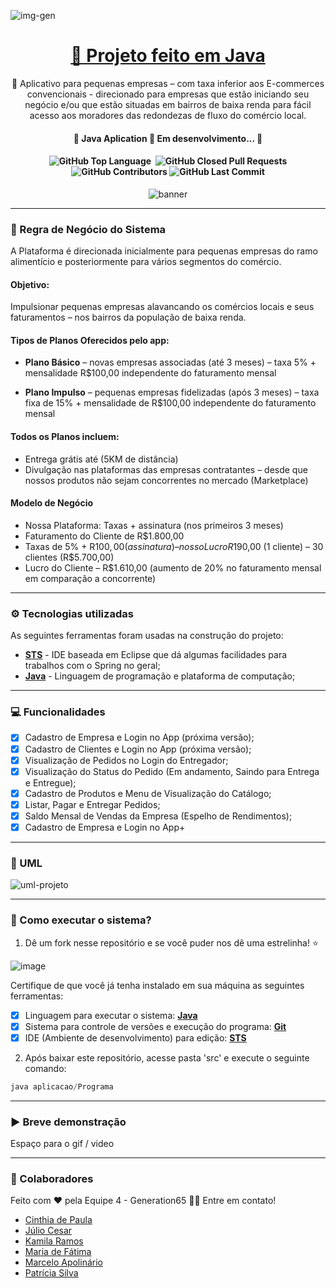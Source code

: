 
![img-gen](https://github.com/JayCesar/SuperEats65/assets/44206400/742be79b-dccf-462d-84ea-8dc0e618ba1f)

<h1 align="center">
    <a href="[https://www.java.com/pt-BR/]/">🔗 Projeto feito em Java </a>
</h1>

<p align="center">🚀 Aplicativo para pequenas empresas – com taxa inferior aos E-commerces convencionais - direcionado para empresas que estão iniciando seu negócio e/ou que estão situadas em bairros de baixa renda para fácil acesso aos moradores das redondezas de fluxo do comércio local.
</p>

<h4 align="center"> 
	🚧  Java Aplication 🚀 Em desenvolvimento...  🚧
</h4>

<h4 align="center"> 
	<img alt="GitHub Top Language" src="https://img.shields.io/github/languages/top/JayCesar/SuperEats65" />
	<img alt="" src="https://img.shields.io/github/repo-size/JayCesar/SuperEats65" />
	<img alt="GitHub Closed Pull Requests" src="https://img.shields.io/github/issues-pr-closed/JayCesar/SuperEats65" />
	<img alt="GitHub Contributors" src="https://img.shields.io/github/contributors/JayCesar/SuperEats65" />
	<img alt="GitHub Last Commit" src="https://img.shields.io/github/last-commit/JayCesar/SuperEats65" />
</h4>

<p align="center">
<img alt="banner" align="center" src="http://img.shields.io/static/v1?label=STATUS&message=%20FINISHED&color=GREEN&style=for-the-badge" />
</p>

***

### 📙 Regra de Negócio do Sistema

A Plataforma é direcionada inicialmente para pequenas empresas do ramo alimentício e posteriormente para vários segmentos do comércio.

#### Objetivo:
Impulsionar pequenas empresas alavancando os comércios locais e seus faturamentos – nos bairros da população de baixa renda.

#### Tipos de Planos Oferecidos pelo app:

- **Plano Básico** – novas empresas associadas (até 3 meses) – taxa 5% + mensalidade R$100,00 independente do faturamento mensal

- **Plano Impulso** – pequenas empresas fidelizadas (após 3 meses) – taxa fixa de 15% + mensalidade de R$100,00 independente do faturamento mensal

#### Todos os Planos incluem:
- Entrega grátis até (5KM de distância)
- Divulgação nas plataformas das empresas contratantes – desde que nossos produtos não sejam concorrentes no mercado (Marketplace)

#### Modelo de Negócio
- Nossa Plataforma: Taxas + assinatura (nos primeiros 3 meses)
- Faturamento do Cliente de R$1.800,00
- Taxas de 5% + R$100,00 (assinatura) – nosso Lucro R$190,00 (1 cliente) – 30 clientes (R$5.700,00)
- Lucro do Cliente – R$1.610,00 (aumento de 20% no faturamento mensal em comparação a concorrente)

***

### ⚙️ Tecnologias utilizadas 

As seguintes ferramentas foram usadas na construção do projeto:

- **[STS](https://spring.io/tools)** - IDE baseada em Eclipse que dá algumas facilidades para trabalhos com o Spring no geral;
- **[Java](https://www.java.com/pt-BR/)** - Linguagem de programação e plataforma de computação;

***

### 💻 Funcionalidades

- [x] Cadastro de Empresa e Login no App (próxima versão);
- [x] Cadastro de Clientes e Login no App (próxima versão);
- [x] Visualização de Pedidos no Login do Entregador;
- [x] Visualização do Status do Pedido (Em andamento, Saindo para Entrega e Entregue);
- [x] Cadastro de Produtos e Menu de Visualização do Catálogo;
- [x] Listar, Pagar e Entregar Pedidos;
- [x] Saldo Mensal de Vendas da Empresa (Espelho de Rendimentos);
- [x] Cadastro de Empresa e Login no App+

***

### 📝 UML

![uml-projeto](https://github.com/JayCesar/SuperEats65/assets/44206400/e25bdd17-a32b-4df3-b3e1-ef79ff312355)

***

### 🎯 Como executar o sistema?

1) Dê um fork nesse repositório e se você puder nos dê uma estrelinha! ⭐

  ![image](https://github.com/JayCesar/SuperEats65/assets/44206400/02d6c829-a355-4978-91e5-3af754117327)

Certifique de que você já tenha instalado em sua máquina as seguintes ferramentas:
- [x] Linguagem para executar o sistema: **[Java](https://www.java.com/pt-BR/)**
- [x] Sistema para controle de versões e execução do programa: **[Git](https://git-scm.com)**
- [x] IDE (Ambiente de desenvolvimento) para edição: **[STS](https://spring.io/tools)**

2) Após baixar este repositório, acesse pasta 'src' e execute o seguinte comando:
```java
java aplicacao/Programa
```

***

### ▶️ Breve demonstração

Espaço para o gif / video

***

### 💪 Colaboradores

Feito com ❤️ pela Equipe 4 - Generation65 👋🏽 Entre em contato!

- [Cinthia de Paula](https://github.com/cinthiadepaula)
- [Júlio Cesar](https://github.com/JayCesar)
- [Kamila Ramos](https://github.com/kmikazze)
- [Maria de Fátima](https://github.com/Maria621)
- [Marcelo Apolinário](https://github.com/whoamiApolo)
- [Patrícia Silva](https://github.com/ppfsil)



